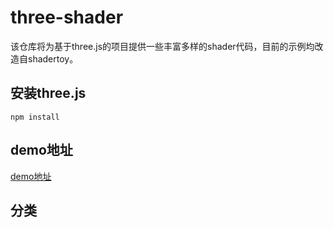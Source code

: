 # three-shader

该仓库将为基于three.js的项目提供一些丰富多样的shader代码，目前的示例均改造自shadertoy。

## 安装three.js

```
npm install
```

## demo地址

[demo地址](http://zyqvizzzzz.github.io)

## 分类
